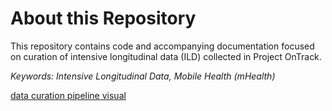 <!---
---
output:
  pdf_document: default
urlcolor: magenta
---
--->

# About this Repository

This repository contains code and accompanying documentation focused on curation of intensive longitudinal data (ILD) collected in Project OnTrack.

_Keywords: Intensive Longitudinal Data, Mobile Health (mHealth)_

[data curation pipeline visual](OT_data_pipeline_viz.pdf)

